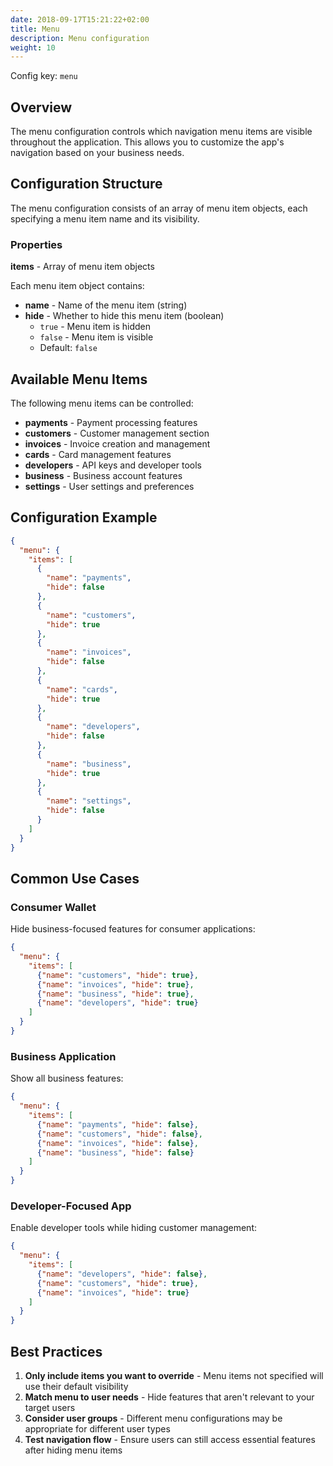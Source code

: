 ```yaml
---
date: 2018-09-17T15:21:22+02:00
title: Menu
description: Menu configuration
weight: 10
---
```


Config key: `menu`

## Overview

The menu configuration controls which navigation menu items are visible throughout the application. This allows you to customize the app's navigation based on your business needs.

## Configuration Structure

The menu configuration consists of an array of menu item objects, each specifying a menu item name and its visibility.

### Properties

**items** - Array of menu item objects

Each menu item object contains:
- **name** - Name of the menu item (string)
- **hide** - Whether to hide this menu item (boolean)
  - `true` - Menu item is hidden
  - `false` - Menu item is visible
  - Default: `false`

## Available Menu Items

The following menu items can be controlled:

- **payments** - Payment processing features
- **customers** - Customer management section
- **invoices** - Invoice creation and management
- **cards** - Card management features
- **developers** - API keys and developer tools
- **business** - Business account features
- **settings** - User settings and preferences

## Configuration Example

```json
{
  "menu": {
    "items": [
      {
        "name": "payments",
        "hide": false
      },
      {
        "name": "customers",
        "hide": true
      },
      {
        "name": "invoices",
        "hide": false
      },
      {
        "name": "cards",
        "hide": true
      },
      {
        "name": "developers",
        "hide": false
      },
      {
        "name": "business",
        "hide": true
      },
      {
        "name": "settings",
        "hide": false
      }
    ]
  }
}
```

## Common Use Cases

### Consumer Wallet

Hide business-focused features for consumer applications:

```json
{
  "menu": {
    "items": [
      {"name": "customers", "hide": true},
      {"name": "invoices", "hide": true},
      {"name": "business", "hide": true},
      {"name": "developers", "hide": true}
    ]
  }
}
```

### Business Application

Show all business features:

```json
{
  "menu": {
    "items": [
      {"name": "payments", "hide": false},
      {"name": "customers", "hide": false},
      {"name": "invoices", "hide": false},
      {"name": "business", "hide": false}
    ]
  }
}
```

### Developer-Focused App

Enable developer tools while hiding customer management:

```json
{
  "menu": {
    "items": [
      {"name": "developers", "hide": false},
      {"name": "customers", "hide": true},
      {"name": "invoices", "hide": true}
    ]
  }
}
```

## Best Practices

1. **Only include items you want to override** - Menu items not specified will use their default visibility
2. **Match menu to user needs** - Hide features that aren't relevant to your target users
3. **Consider user groups** - Different menu configurations may be appropriate for different user types
4. **Test navigation flow** - Ensure users can still access essential features after hiding menu items

